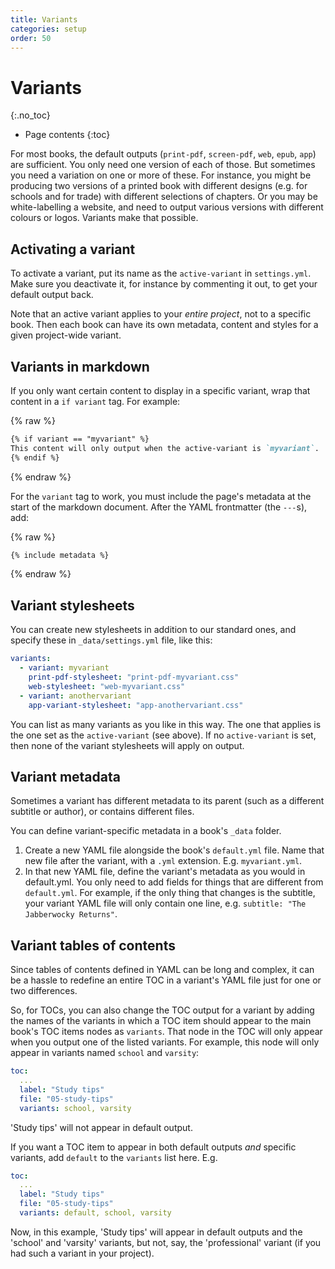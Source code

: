 ```yaml
---
title: Variants
categories: setup
order: 50
---
```


# Variants
{:.no_toc}

* Page contents
{:toc}

For most books, the default outputs (`print-pdf`, `screen-pdf`, `web`, `epub`, `app`) are sufficient. You only need one version of each of those. But sometimes you need a variation on one or more of these. For instance, you might be producing two versions of a printed book with different designs (e.g. for schools and for trade) with different selections of chapters. Or you may be white-labelling a website, and need to output various versions with different colours or logos. Variants make that possible.

## Activating a variant

To activate a variant, put its name as the `active-variant` in `settings.yml`. Make sure you deactivate it, for instance by commenting it out, to get your default output back.

Note that an active variant applies to your *entire project*, not to a specific book. Then each book can have its own metadata, content and styles for a given project-wide variant.

## Variants in markdown

If you only want certain content to display in a specific variant, wrap that content in a `if variant` tag. For example:

{% raw %}
```md
{% if variant == "myvariant" %}
This content will only output when the active-variant is `myvariant`.
{% endif %}
```
{% endraw %}

For the `variant` tag to work, you must include the page's metadata at the start of the markdown document. After the YAML frontmatter (the `---`s), add:

{% raw %}
```md
{% include metadata %}
```
{% endraw %}

## Variant stylesheets

You can create new stylesheets in addition to our standard ones, and specify these in `_data/settings.yml` file, like this:

``` yaml
variants:
  - variant: myvariant
    print-pdf-stylesheet: "print-pdf-myvariant.css"
    web-stylesheet: "web-myvariant.css"
  - variant: anothervariant
    app-variant-stylesheet: "app-anothervariant.css"
```

You can list as many variants as you like in this way. The one that applies is the one set as the `active-variant` (see above). If no `active-variant` is set, then none of the variant stylesheets will apply on output.

## Variant metadata

Sometimes a variant has different metadata to its parent (such as a different subtitle or author), or contains different files.

You can define variant-specific metadata in a book's `_data` folder.

1. Create a new YAML file alongside the book's `default.yml` file. Name that new file after the variant, with a `.yml` extension. E.g. `myvariant.yml`.
2. In that new YAML file, define the variant's metadata as you would in default.yml. You only need to add fields for things that are different from `default.yml`. For example, if the only thing that changes is the subtitle, your variant YAML file will only contain one line, e.g. `subtitle: "The Jabberwocky Returns"`.

## Variant tables of contents

Since tables of contents defined in YAML can be long and complex, it can be a hassle to redefine an entire TOC in a variant's YAML file just for one or two differences.

So, for TOCs, you can also change the TOC output for a variant by adding the names of the variants in which a TOC item should appear to the main book's TOC items nodes as `variants`. That node in the TOC will only appear when you output one of the listed variants. For example, this node will only appear in variants named `school` and `varsity`:

``` yaml
toc:
  ...
  label: "Study tips"
  file: "05-study-tips"
  variants: school, varsity
```

'Study tips' will not appear in default output.

If you want a TOC item to appear in both default outputs *and* specific variants, add `default` to the `variants` list here. E.g.

``` yaml
toc:
  ...
  label: "Study tips"
  file: "05-study-tips"
  variants: default, school, varsity
```

Now, in this example, 'Study tips' will appear in default outputs and the 'school' and 'varsity' variants, but not, say, the 'professional' variant (if you had such a variant in your project).
